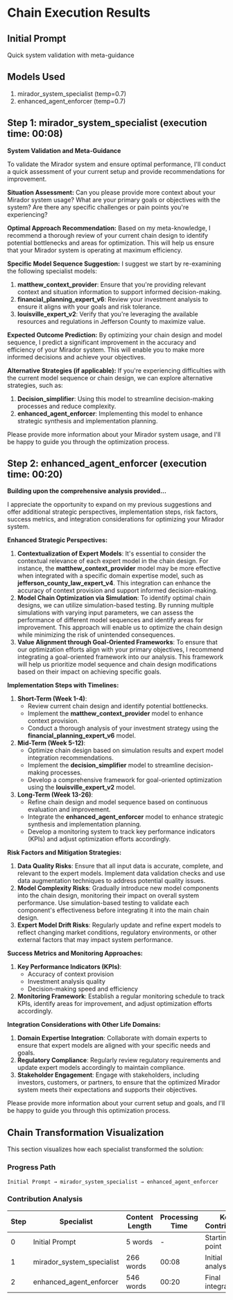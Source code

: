 # Chain Execution Results

## Initial Prompt

Quick system validation with meta-guidance

## Models Used

1. mirador_system_specialist (temp=0.7)
2. enhanced_agent_enforcer (temp=0.7)

## Step 1: mirador_system_specialist (execution time: 00:08)

**System Validation and Meta-Guidance**

To validate the Mirador system and ensure optimal performance, I'll conduct a quick assessment of your current setup and provide recommendations for improvement.

**Situation Assessment:**
Can you please provide more context about your Mirador system usage? What are your primary goals or objectives with the system? Are there any specific challenges or pain points you're experiencing?

**Optimal Approach Recommendation:**
Based on my meta-knowledge, I recommend a thorough review of your current chain design to identify potential bottlenecks and areas for optimization. This will help us ensure that your Mirador system is operating at maximum efficiency.

**Specific Model Sequence Suggestion:**
I suggest we start by re-examining the following specialist models:

1. **matthew_context_provider**: Ensure that you're providing relevant context and situation information to support informed decision-making.
2. **financial_planning_expert_v6**: Review your investment analysis to ensure it aligns with your goals and risk tolerance.
3. **louisville_expert_v2**: Verify that you're leveraging the available resources and regulations in Jefferson County to maximize value.

**Expected Outcome Prediction:**
By optimizing your chain design and model sequence, I predict a significant improvement in the accuracy and efficiency of your Mirador system. This will enable you to make more informed decisions and achieve your objectives.

**Alternative Strategies (if applicable):**
If you're experiencing difficulties with the current model sequence or chain design, we can explore alternative strategies, such as:

1. **Decision_simplifier**: Using this model to streamline decision-making processes and reduce complexity.
2. **enhanced_agent_enforcer**: Implementing this model to enhance strategic synthesis and implementation planning.

Please provide more information about your Mirador system usage, and I'll be happy to guide you through the optimization process.

## Step 2: enhanced_agent_enforcer (execution time: 00:20)

**Building upon the comprehensive analysis provided...**

I appreciate the opportunity to expand on my previous suggestions and offer additional strategic perspectives, implementation steps, risk factors, success metrics, and integration considerations for optimizing your Mirador system.

**Enhanced Strategic Perspectives:**

1. **Contextualization of Expert Models**: It's essential to consider the contextual relevance of each expert model in the chain design. For instance, the **matthew_context_provider** model may be more effective when integrated with a specific domain expertise model, such as **jefferson_county_law_expert_v4**. This integration can enhance the accuracy of context provision and support informed decision-making.
2. **Model Chain Optimization via Simulation**: To identify optimal chain designs, we can utilize simulation-based testing. By running multiple simulations with varying input parameters, we can assess the performance of different model sequences and identify areas for improvement. This approach will enable us to optimize the chain design while minimizing the risk of unintended consequences.
3. **Value Alignment through Goal-Oriented Frameworks**: To ensure that our optimization efforts align with your primary objectives, I recommend integrating a goal-oriented framework into our analysis. This framework will help us prioritize model sequence and chain design modifications based on their impact on achieving specific goals.

**Implementation Steps with Timelines:**

1. **Short-Term (Week 1-4)**:
	* Review current chain design and identify potential bottlenecks.
	* Implement the **matthew_context_provider** model to enhance context provision.
	* Conduct a thorough analysis of your investment strategy using the **financial_planning_expert_v6** model.
2. **Mid-Term (Week 5-12)**:
	* Optimize chain design based on simulation results and expert model integration recommendations.
	* Implement the **decision_simplifier** model to streamline decision-making processes.
	* Develop a comprehensive framework for goal-oriented optimization using the **louisville_expert_v2** model.
3. **Long-Term (Week 13-26)**:
	* Refine chain design and model sequence based on continuous evaluation and improvement.
	* Integrate the **enhanced_agent_enforcer** model to enhance strategic synthesis and implementation planning.
	* Develop a monitoring system to track key performance indicators (KPIs) and adjust optimization efforts accordingly.

**Risk Factors and Mitigation Strategies:**

1. **Data Quality Risks**: Ensure that all input data is accurate, complete, and relevant to the expert models. Implement data validation checks and use data augmentation techniques to address potential quality issues.
2. **Model Complexity Risks**: Gradually introduce new model components into the chain design, monitoring their impact on overall system performance. Use simulation-based testing to validate each component's effectiveness before integrating it into the main chain design.
3. **Expert Model Drift Risks**: Regularly update and refine expert models to reflect changing market conditions, regulatory environments, or other external factors that may impact system performance.

**Success Metrics and Monitoring Approaches:**

1. **Key Performance Indicators (KPIs)**:
	* Accuracy of context provision
	* Investment analysis quality
	* Decision-making speed and efficiency
2. **Monitoring Framework**: Establish a regular monitoring schedule to track KPIs, identify areas for improvement, and adjust optimization efforts accordingly.

**Integration Considerations with Other Life Domains:**

1. **Domain Expertise Integration**: Collaborate with domain experts to ensure that expert models are aligned with your specific needs and goals.
2. **Regulatory Compliance**: Regularly review regulatory requirements and update expert models accordingly to maintain compliance.
3. **Stakeholder Engagement**: Engage with stakeholders, including investors, customers, or partners, to ensure that the optimized Mirador system meets their expectations and supports their objectives.

Please provide more information about your current setup and goals, and I'll be happy to guide you through this optimization process.

## Chain Transformation Visualization

This section visualizes how each specialist transformed the solution:

### Progress Path

```
Initial Prompt → mirador_system_specialist → enhanced_agent_enforcer
```

### Contribution Analysis

| Step | Specialist | Content Length | Processing Time | Key Contribution |
|------|------------|----------------|-----------------|------------------|
| 0 | Initial Prompt | 5 words | - | Starting point |
| 1 | mirador_system_specialist | 266 words | 00:08 | Initial analysis |
| 2 | enhanced_agent_enforcer | 546 words | 00:20 | Final integration |
